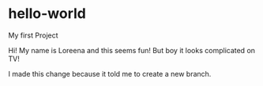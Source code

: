 # hello-world
My first Project

Hi! 
  My name is Loreena and this seems fun! But boy it looks complicated on TV!
  
  I made this change because it told me to create a new branch. 
